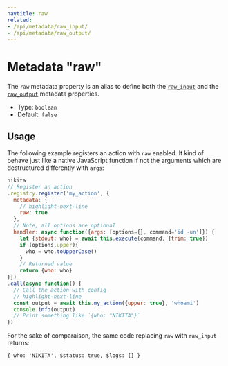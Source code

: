 ```yaml
---
navtitle: raw
related:
- /api/metadata/raw_input/
- /api/metadata/raw_output/
---
```


# Metadata "raw"

The `raw` metadata property is an alias to define both the [`raw_input`](/current/api/metadata/raw_input/) and the [`raw_output`](/current/api/metadata/raw_output/) metadata properties.

* Type: `boolean`
* Default: `false`

## Usage

The following example registers an action with `raw` enabled. It kind of behave just like a native JavaScript function if not the arguments which are destructured differently with `args`:

```js
nikita
// Register an action
.registry.register('my_action', {
  metadata: {
    // highlight-next-line
    raw: true
  },
  // Note, all options are optional
  handler: async function({args: [options={}, command='id -un']}) {
    let {stdout: who} = await this.execute(command, {trim: true})
    if (options.upper){
      who = who.toUpperCase() 
    }
    // Returned value
    return {who: who}
}})
.call(async function() {
  // Call the action with config
  // highlight-next-line
  const output = await this.my_action({upper: true}, 'whoami')
  console.info(output)
  // Print something like `{who: "NIKITA"}`
})
```

For the sake of comparaison, the same code replacing `raw` with `raw_input` returns: 

```
{ who: 'NIKITA', $status: true, $logs: [] }
```
